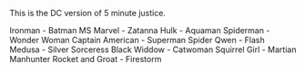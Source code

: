 This is the DC version of 5 minute justice.

Ironman - Batman
MS Marvel - Zatanna
Hulk - Aquaman
Spiderman - Wonder Woman
Captain American - Superman
Spider Qwen - Flash
Medusa - Silver Sorceress
Black Widdow - Catwoman
Squirrel Girl - Martian Manhunter
Rocket and Groat - Firestorm
